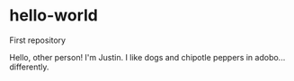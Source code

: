 # hello-world
First repository

Hello, other person!
I'm Justin.
I like dogs and chipotle peppers in adobo... differently.
